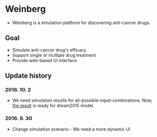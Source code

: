 # Weinberg

* Weinberg is a simulation platform for discovering anti-cancer drugs. 

## Goal  

* Simulate anti-cancer drug's efficacy
* Support single or multiple drug treatment 
* Provide web-based UI interface

## Update history

### 2016. 10. 2

* We need simulation results for all-possible-input-combinations. Now, [the result](http://gofile.me/3gpVt/RdKxD0KVg) is ready for dream2015 model.

### 2016. 9. 30 

* Change simulation scenario - We need a more dynamic UI 




